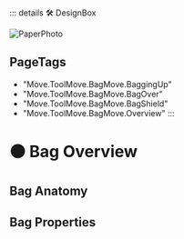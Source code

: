 ::: details 🛠 <dev>DesignBox</dev> 

![PaperPhoto](/PaperPhoto/0048.jpg)
<h2>PageTags</h2>

- "Move.ToolMove.BagMove.BaggingUp"
- "Move.ToolMove.BagMove.BagOver"
- "Move.ToolMove.BagMove.BagShield"
- "Move.ToolMove.BagMove.Overview"
:::

# 🟠 <move>Bag Overview</move>

## Bag Anatomy

## Bag Properties